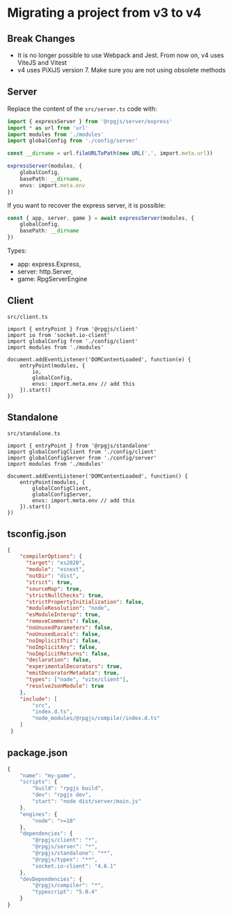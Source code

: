 # Migrating a project from v3 to v4

## Break Changes

- It is no longer possible to use Webpack and Jest. From now on, v4 uses ViteJS and Vitest
- v4 uses PiXiJS version 7. Make sure you are not using obsolete methods

## Server

Replace the content of the `src/server.ts` code with:

```ts
import { expressServer } from '@rpgjs/server/express'
import * as url from 'url'
import modules from './modules'
import globalConfig from './config/server'

const __dirname = url.fileURLToPath(new URL('.', import.meta.url))

expressServer(modules, {
    globalConfig,
    basePath: __dirname,
    envs: import.meta.env
})
```

If you want to recover the express server, it is possible:

```ts
const { app, server, game } = await expressServer(modules, {
    globalConfig,
    basePath: __dirname
})
```

Types:

* app: express.Express,
* server: http.Server,
* game: RpgServerEngine

## Client

`src/client.ts`
```ts{10}
import { entryPoint } from '@rpgjs/client'
import io from 'socket.io-client'
import globalConfig from './config/client'
import modules from './modules'

document.addEventListener('DOMContentLoaded', function(e) { 
    entryPoint(modules, { 
        io,
        globalConfig,
        envs: import.meta.env // add this
    }).start()
})
```

## Standalone

`src/standalone.ts`
```ts{10}
import { entryPoint } from '@rpgjs/standalone'
import globalConfigClient from './config/client'
import globalConfigServer from './config/server'
import modules from './modules'

document.addEventListener('DOMContentLoaded', function() { 
    entryPoint(modules, { 
        globalConfigClient,
        globalConfigServer,
        envs: import.meta.env // add this
    }).start() 
})
```

## tsconfig.json

```json
{
    "compilerOptions": {
      "target": "es2020",
      "module": "esnext",
      "outDir": "dist",
      "strict": true,
      "sourceMap": true,
      "strictNullChecks": true,
      "strictPropertyInitialization": false,
      "moduleResolution": "node",
      "esModuleInterop": true,
      "removeComments": false,
      "noUnusedParameters": false,
      "noUnusedLocals": false,
      "noImplicitThis": false,
      "noImplicitAny": false,
      "noImplicitReturns": false,
      "declaration": false,
      "experimentalDecorators": true, 
      "emitDecoratorMetadata": true,
      "types": ["node", "vite/client"],
      "resolveJsonModule": true
    },
    "include": [
        "src", 
        "index.d.ts", 
        "node_modules/@rpgjs/compiler/index.d.ts"
    ]
 }
 ```

 ## package.json

```ts
{
    "name": "my-game",
    "scripts": {
        "build": "rpgjs build",
        "dev": "rpgjs dev",
        "start": "node dist/server/main.js"
    },
    "engines": {
        "node": ">=18"
    },
    "dependencies": {
        "@rpgjs/client": "*",
        "@rpgjs/server": "*",
        "@rpgjs/standalone": "**",
        "@rpgjs/types": "**",
        "socket.io-client": "4.6.1"
    },
    "devDependencies": {
        "@rpgjs/compiler": "*",
        "typescript": "5.0.4"
    }
}
```